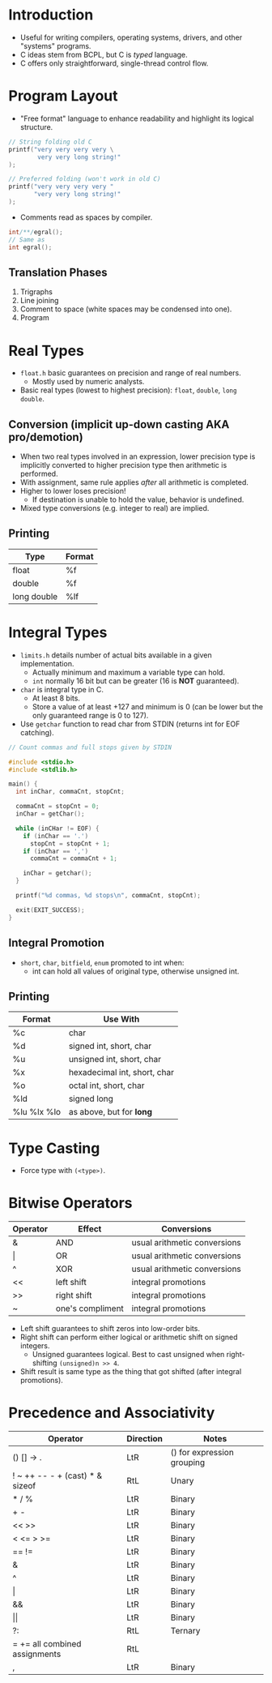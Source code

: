 <!--
  Author:  NE- https://github.com/NE-
  Date:    2022 September 10
  Purpose: General C notes
-->

# Introduction
- Useful for writing compilers, operating systems, drivers, and other "systems" programs.
- C ideas stem from BCPL, but C is *typed* language.
- C offers only straightforward, single-thread control flow.

# Program Layout
- "Free format" language to enhance readability and highlight its logical structure.
```C
// String folding old C
printf("very very very very \
        very very long string!"
);

// Preferred folding (won't work in old C)
printf("very very very very "
       "very very long string!"
);
```
- Comments read as spaces by compiler.
```c
int/**/egral();
// Same as
int egral();
```

## Translation Phases
 1. Trigraphs
 2. Line joining
 3. Comment to space (white spaces may be condensed into one).
 4. Program

# Real Types
- `float.h` basic guarantees on precision and range of real numbers.
  - Mostly used by numeric analysts.
- Basic real types (lowest to highest precision): `float`, `double`, `long double`.
## Conversion (implicit up-down casting AKA pro/demotion)
- When two real types involved in an expression, lower precision type is implicitly converted to higher precision type then arithmetic is performed.
- With assignment, same rule applies *after* all arithmetic is completed.
- Higher to lower loses precision!
  - If destination is unable to hold the value, behavior is undefined.
- Mixed type conversions (e.g. integer to real) are implied.
## Printing
 | Type | Format |
 | ---- | ------ |
 | float | %f |
 | double | %f |
 | long double | %lf |

# Integral Types
- `limits.h` details number of actual bits available in a given implementation.
  - Actually minimum and maximum a variable type can hold.
  - `int` normally 16 bit but can be greater (16 is **NOT** guaranteed).
- `char` is integral type in C.
  - At least 8 bits.
  - Store a value of at least +127 and minimum is 0 (can be lower but the only guaranteed range is 0 to 127).
- Use `getchar` function to read char from STDIN (returns int for EOF catching).
```c
// Count commas and full stops given by STDIN

#include <stdio.h>
#include <stdlib.h>

main() {
  int inChar, commaCnt, stopCnt;

  commaCnt = stopCnt = 0;
  inChar = getChar();

  while (inCHar != EOF) {
    if (inChar == '.')
      stopCnt = stopCnt + 1;
    if (inChar == ',')
      commaCnt = commaCnt + 1;

    inChar = getchar();
  }

  printf("%d commas, %d stops\n", commaCnt, stopCnt);

  exit(EXIT_SUCCESS);
}
```
## Integral Promotion
- `short`, `char`, `bitfield`, `enum` promoted to int when:
  - int can hold all values of original type, otherwise unsigned int.

## Printing
 | Format | Use With |
 | ------ | -------- |
 | %c | char |
 | %d | signed int, short, char |
 | %u | unsigned int, short, char |
 | %x | hexadecimal int, short, char |
 | %o | octal int, short, char |
 | %ld | signed long |
 | %lu %lx %lo | as above, but for **long** |

# Type Casting
- Force type with `(<type>)`.

# Bitwise Operators
 | Operator | Effect | Conversions |
 | -------- | ------ | ----------- |
 | & | AND | usual arithmetic conversions |
 | \| | OR | usual arithmetic conversions |
 | ^ | XOR | usual arithmetic conversions |
 | << | left shift | integral promotions |
 | >> | right shift | integral promotions |
 | ~ | one's compliment | integral promotions |
- Left shift guarantees to shift zeros into low-order bits.
- Right shift can perform either logical or arithmetic shift on signed integers.
  - Unsigned guarantees logical. Best to cast unsigned when right-shifting `(unsigned)n >> 4`.
- Shift result is same type as the thing that got shifted (after integral promotions).

# Precedence and Associativity
 | Operator | Direction | Notes |
 | -------- | --------- | ----- |
 | () [] -> . | LtR | () for expression grouping |
 | ! ~ ++ -- - + (cast) * & sizeof | RtL | Unary |
 | * / % | LtR | Binary |
 | + - | LtR | Binary |
 | << >> | LtR | Binary |
 | < <= > >= | LtR | Binary |
 | == != | LtR | Binary |
 | & | LtR | Binary |
 | ^ | LtR | Binary |
 | \| | LtR | Binary |
 | && | LtR | Binary |
 | \|\| | LtR | Binary |
 | ?: | RtL | Ternary |
 | = += all combined assignments | RtL |  |
 | , | LtR | Binary |

